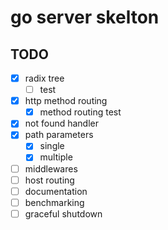 # go server skelton

## TODO
- [x] radix tree
    - [ ] test
- [x] http method routing
    - [x] method routing test
- [x] not found handler
- [x] path parameters
    - [x] single
    - [x] multiple
- [ ] middlewares
- [ ] host routing
- [ ] documentation
- [ ] benchmarking
- [ ] graceful shutdown
